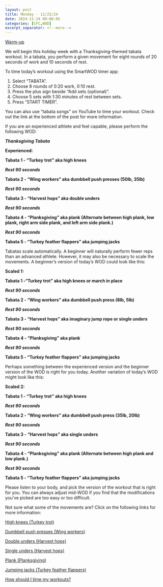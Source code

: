 ```yaml
---
layout: post
title: Monday - 11/25/24
date: 2024-11-24 00:00:05
categories: [CFC,WOD]
excerpt_separator: <!--more-->
---
```

[Warm-up](https://communityfitnessclub.wixsite.com/website/post/basic-full-body-warm-up)

We will begin this holiday week with a Thanksgiving-themed tabata workout. In a tabata, you perform a given movement for eight rounds of 20 seconds of work and 10 seconds of rest. 

To time today’s workout using the SmartWOD timer app: 

1. Select “TABATA”. 
2. Choose 8 rounds of 0:20 work, 0:10 rest.
3. Press the plus sign beside “Add sets (optional)”.
4. Choose 5 sets with 1:30 minutes of rest between sets. 
5. Press “START TIMER”.

You can also use “tabata songs” on YouTube to time your workout. Check out the link at the bottom of the post for more information. 

If you are an experienced athlete and feel capable, please perform the following WOD:

***Thanksgiving Tabata***

**Experienced:**

**Tabata 1 - “Turkey trot” aka high knees**

***Rest 90 seconds***

**Tabata 2 - “Wing workers” aka dumbbell push presses (50lb, 35lb)**

***Rest 90 seconds***

**Tabata 3 - “Harvest hops” aka double unders**

***Rest 90 seconds***

**Tabata 4 - “Planksgiving” aka plank (Alternate between high plank, low plank, right arm side plank, and left arm side plank.)**

***Rest 90 seconds***

**Tabata 5 - “Turkey feather flappers” aka jumping jacks**
<!--more-->

Tabatas scale automatically. A beginner will naturally perform fewer reps than an advanced athlete. However, it may also be necessary to scale the movements. A beginner’s version of today’s WOD could look like this:

**Scaled 1:**

**Tabata 1 -“Turkey trot” aka high knees or march in place**

***Rest 90 seconds***

**Tabata 2 - “Wing workers” aka dumbbell push press (8lb, 5lb)**

***Rest 90 seconds***

**Tabata 3 - “Harvest hops” aka imaginary jump rope or single unders**

***Rest 90 seconds***

**Tabata 4 - “Planksgiving” aka plank**

***Rest 90 seconds***

**Tabata 5 - “Turkey feather flappers” aka jumping jacks**

Perhaps something between the experienced version and the beginner version of the WOD is right for you today. Another variation of today’s WOD might look like this:

**Scaled 2:**

**Tabata 1 - “Turkey trot” aka high knees**

***Rest 90 seconds***

**Tabata 2 - “Wing workers” aka dumbbell push press (35lb, 20lb)**

***Rest 90 seconds***

**Tabata 3 - “Harvest hops” aka single unders**

***Rest 90 seconds***

**Tabata 4 - “Planksgiving” aka plank (Alternate between high plank and low plank.)**

***Rest 90 seconds***

**Tabata 5 - “Turkey feather flappers” aka jumping jacks**

Please listen to your body, and pick the version of the workout that is right for you. You can always adjust mid-WOD if you find that the modifications you’ve picked are too easy or too difficult.

Not sure what some of the movements are? Click on the following links for more information:

[High knees (Turkey trot)](https://www.youtube.com/watch?v=DfjpR6dzLVg)

[Dumbbell push presses (Wing workers)](https://communityfitnessclub.wixsite.com/website/post/dumbbell-push-press)

[Double unders (Harvest hops)](https://communityfitnessclub.wixsite.com/website/post/double-unders)

[Single unders (Harvest hops)](https://www.youtube.com/watch?v=hCuXYrTOMxI)

[Plank (Planksgiving)](https://communityfitnessclub.wixsite.com/website/post/plank)

[Jumping jacks (Turkey feather flappers)](https://www.youtube.com/watch?v=iSSAk4XCsRA)

[How should I time my workouts?](https://communityfitnessclub.wixsite.com/website/post/how-should-i-time-my-workouts)
